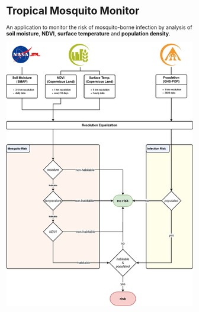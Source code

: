 # Tropical Mosquito Monitor
An application to monitor the risk of mosquito-borne infection by 
analysis of **soil moisture**, **NDVI**, **surface temperature** and **population density**.

![](data_flow.png)